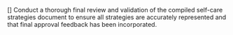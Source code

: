 [] Conduct a thorough final review and validation of the compiled self-care strategies document to ensure all strategies are accurately represented and that final approval feedback has been incorporated.